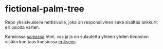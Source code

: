 # fictional-palm-tree

Repo yksisivuiselle nettisivulle, joka on responsiivinen sekä sisältää ankkurit eri osioita varten.

Kansiossa [samassa](https://github.com/oulanikkinen/fictional-palm-tree/tree/main/samassa) html, css ja js on sulautettu yhteen yhden tiedoston sisään kun taas kansiossa [erikseen](https://github.com/oulanikkinen/fictional-palm-tree/tree/main/erikseen).

